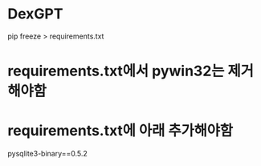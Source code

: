 # DexGPT



pip freeze > requirements.txt
# requirements.txt에서 pywin32는 제거해야함
# requirements.txt에 아래 추가해야함
pysqlite3-binary==0.5.2
